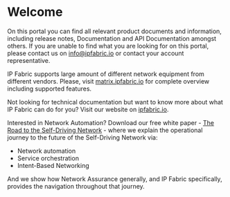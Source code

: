 # Welcome

On this portal you can find all relevant product documents and information, including release notes, Documentation and API Documentation amongst others. If you are unable to find what you are looking for on this portal, please contact us on [info@ipfabric.io](mailto:info@ipfabric.io) or contact your account representative.

IP Fabric supports large amount of different network equipment from different vendors. Please, visit [matrix.ipfabric.io](https://matrix.ipfabric.io) for complete overview including supported features.

Not looking for technical documentation but want to know more about what IP Fabric can do for you? Visit our website on [ipfabric.io](https://ipfabric.io).

Interested in Network Automation? Download our free white paper - [The Road to the Self-Driving Network](https://ipfabric.io/the-road-to-the-self-driving-network/) - where we explain the operational journey to the future of the Self-Driving Network via:

- Network automation
- Service orchestration
- Intent-Based Networking

And we show how Network Assurance generally, and IP Fabric specifically, provides the navigation throughout that journey.
